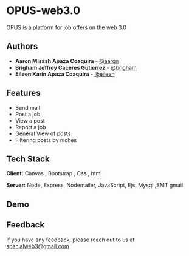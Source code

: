 # OPUS-web3.0
OPUS is a platform for job offers on the web 3.0

## Authors

-  **Aaron Misash Apaza Coaquira** - [@aaron](https://github.com/Misash)
-  **Brigham Jeffrey Caceres Gutierrez** - [@brigham](https://github.com/Brigham-CG)
-  **Eileen Karin Apaza Coaquira** - [@eileen](https://github.com/3ileen)


## Features

- Send mail
- Post a job
- View a post
- Report a job
- General View of posts
- Filtering posts by niches

## Tech Stack

**Client:** Canvas , Bootstrap , Css , html

**Server:** Node, Express, Nodemailer, JavaScript, Ejs, Mysql ,SMT gmail 

## Demo





## Feedback

If you have any feedback, please reach out to us at spacialweb3@gmail.com
